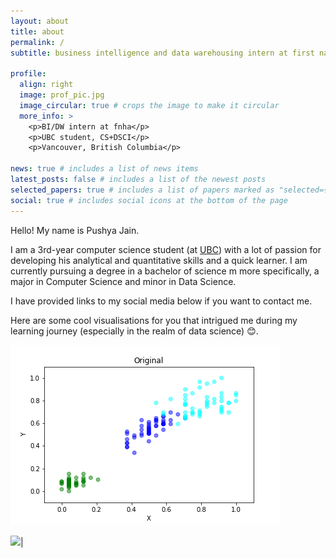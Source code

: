 ```yaml
---
layout: about
title: about
permalink: /
subtitle: business intelligence and data warehousing intern at first nations health authority

profile:
  align: right
  image: prof_pic.jpg
  image_circular: true # crops the image to make it circular
  more_info: >
    <p>BI/DW intern at fnha</p>
    <p>UBC student, CS+DSCI</p>
    <p>Vancouver, British Columbia</p>

news: true # includes a list of news items
latest_posts: false # includes a list of the newest posts
selected_papers: true # includes a list of papers marked as "selected={true}"
social: true # includes social icons at the bottom of the page
---
```


Hello! My name is Pushya Jain.

I am a 3rd-year computer science student (at [UBC](https://www.ubc.ca/)) with a lot of passion for developing his analytical and quantitative skills and a quick learner. I am currently pursuing a degree in a bachelor of science m more specifically, a major in Computer Science and minor in Data Science.

I have provided links to my social media below if you want to contact me.

Here are some cool visualisations for you that intrigued me during my learning journey (especially in the realm of data science) 😊.

![](https://raw.githubusercontent.com/Jeanselme/VisualizerTransformation/master/images/iris.gif)

<img src="https://github.com/PUSH-YA/PUSH-YA/assets/91928008/305493f2-3ce5-4b95-b834-26791d9530a4" width="400"/>|
